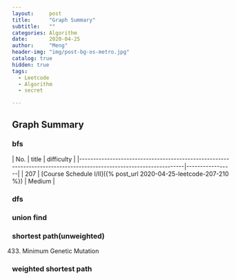 ```yaml
---
layout:     post
title:      "Graph Summary"
subtitle:   ""
categories: Algorithm
date:       2020-04-25
author:     "Meng"
header-img: "img/post-bg-os-metro.jpg"
catalog: true
hidden: true
tags:
  - Leetcode
  - Algorithm
  - secret

---
```


## Graph Summary

### bfs

| No. | title                                                                                                        | difficulty      |
|--------------------------------------------------------------------------------------------------------------------|-----------------|
| 207 | [Course Schedule I/II]({% post_url 2020-04-25-leetcode-207-210 %})                                           | Medium          |


### dfs

### union find

### shortest path(unweighted)

433. Minimum Genetic Mutation

### weighted shortest path
